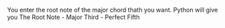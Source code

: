 You enter the root note of the major chord thath you want.  Python will give you    The Root Note - Major Third - Perfect Fifth 
